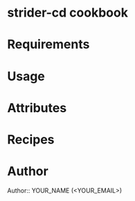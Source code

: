 # strider-cd cookbook

# Requirements

# Usage

# Attributes

# Recipes

# Author

Author:: YOUR_NAME (<YOUR_EMAIL>)
